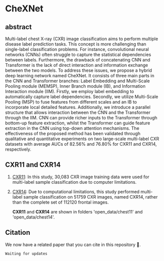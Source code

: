 # CheXNet

## abstract

Multi-label chest X-ray (CXR) image classification aims to perform multiple disease label prediction tasks. This concept is more challenging than single-label classification problems. For instance, convolutional neural networks (CNNs) often struggle to capture the statistical dependencies between labels. Furthermore, the drawback of concatenating CNN and Transformer is the lack of direct interaction and information exchange between the two models. To address these issues, we propose a hybrid deep learning network named CheXNet. It consists of three main parts in the CNN and Transformer branches: Label Embedding and Multi-Scale Pooling module (MEMSP), Inner Branch module (IB), and Information Interaction module (IIM). Firstly, we employ label embedding to automatically capture label dependencies. Secondly, we utilize Multi-Scale Pooling (MSP) to fuse features from different scales and an IB to incorporate local detailed features. Additionally, we introduce a parallel structure that allows interaction between the CNN and the Transformer through the IIM. CNN can provide richer inputs to the Transformer through bottom-up feature extraction, whilst the Transformer can guide feature extraction in the CNN using top-down attention mechanisms. The effectiveness of the proposed method has been validated through qualitative and quantitative experiments on two large-scale multi-label CXR datasets with average AUCs of 82.56% and 76.80% for CXR11 and CXR14, respectively.

## CXR11 and CXR14

1. [CXR11](https://github.com/wuliwuxin/CTransCNN/blob/main/kaggle.com/competitions/ranzcr-clip-catheter-line-classification/data): In this study, 30,083 CXR image training data were used for multi-label sample classification due to computer limitations.

2. [CXR14](https://github.com/wuliwuxin/CTransCNN/blob/main/nihcc.app.box.com/v/ChestXray-NIHCC): Due to computational limitations, this study performed multi-label sample classification on 51759 CXR images, named CXR14, rather than the complete set of 112120 frontal images.

   **CXR11** and **CXR14** are shown in folders 'open_data/chest11' and 'open_data/chest14'.
   
## Citation

We now have a related paper that you can cite in this repository 🤗.

```
Waiting for updates
```
